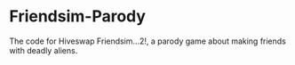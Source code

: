 # Friendsim-Parody
The code for Hiveswap Friendsim...2!, a parody game about making friends with deadly aliens.
